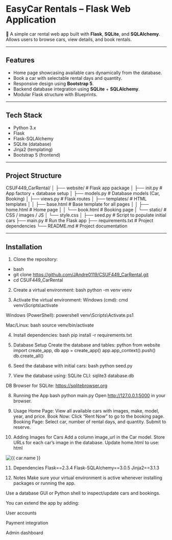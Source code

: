 # EasyCar Rentals – Flask Web Application

🚗 A simple car rental web app built with **Flask**, **SQLite**, and **SQLAlchemy**.  
Allows users to browse cars, view details, and book rentals.  

---

## Features

- Home page showcasing available cars dynamically from the database.  
- Book a car with selectable rental days and quantity.  
- Responsive design using **Bootstrap 5**.  
- Backend database integration using **SQLite** + **SQLAlchemy**.  
- Modular Flask structure with Blueprints.  

---

## Tech Stack

- Python 3.x  
- Flask  
- Flask-SQLAlchemy  
- SQLite (database)  
- Jinja2 (templating)  
- Bootstrap 5 (frontend)  

---

## Project Structure

CSUF449_CarRental/
│
├── website/ # Flask app package
│ ├── init.py # App factory + database setup
│ ├── models.py # Database models (Car, Booking)
│ ├── views.py # Flask routes
│ ├── templates/ # HTML templates
│ │ ├── base.html # Base template for all pages
│ │ ├── home.html # Home page
│ │ └── book.html # Booking page
│ └── static/ # CSS / images / JS
│ └── style.css
│
├── seed.py # Script to populate initial cars
├── main.py # Run the Flask app
├── requirements.txt # Project dependencies
└── README.md # Project documentation


---

## Installation

1. Clone the repository:
- bash
- git clone https://github.com/JAndre0119/CSUF449_CarRental.git
- cd CSUF449_CarRental

2. Create a virtual environment:
bash
python -m venv venv

3. Activate the virtual environment:
Windows (cmd):
cmd
venv\Scripts\activate

Windows (PowerShell):
powershell
venv\Scripts\Activate.ps1

Mac/Linux:
bash
source venv/bin/activate

4. Install dependencies:
bash
pip install -r requirements.txt

5. Database Setup
Create the database and tables:
python
from website import create_app, db
app = create_app()
app.app_context().push()
db.create_all()

6. Seed the database with initial cars:
bash
python seed.py

7. View the database using:
SQLite CLI: sqlite3 database.db

DB Browser for SQLite: https://sqlitebrowser.org

8. Running the App
bash
python main.py
Open http://127.0.0.1:5000 in your browser.

9. Usage
Home Page: View all available cars with images, make, model, year, and price.
Book Now: Click “Rent Now” to go to the booking page.
Booking Page: Select car, number of rental days, and quantity. Submit to reserve.

10. Adding Images for Cars
Add a column image_url in the Car model.
Store URLs for each car’s image in the database.
Update home.html to use:
html
<img src="{{ car.image_url }}" alt="{{ car.name }}">

11. Dependencies
Flask==2.3.4
Flask-SQLAlchemy==3.0.5
Jinja2==3.1.3

12. Notes
Make sure your virtual environment is active whenever installing packages or running the app.

Use a database GUI or Python shell to inspect/update cars and bookings.

You can extend the app by adding:

User accounts

Payment integration

Admin dashboard
